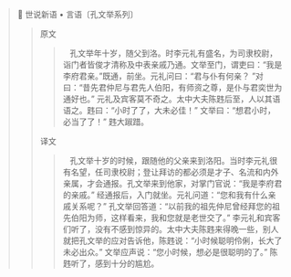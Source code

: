 > 📖 世说新语 • 言语〔孔文举系列〕
> > 原文
> > > &nbsp;&nbsp; 孔文举年十岁，随父到洛。时李元礼有盛名，为司隶校尉，诣门者皆俊才清称及中表亲戚乃通。文举至门，谓吏曰：“我是李府君亲。”既通，前坐。元礼问曰：“君与仆有何亲？ ”对曰：“昔先君仲尼与君先人伯阳，有师资之尊，是仆与君奕世为通好也。” 元礼及宾客莫不奇之。太中大夫陈韪后至，人以其语语之。韪曰：“小时了了，大未必佳！” 文举曰：“想君小时，必当了了！” 韪大踧踖。
> >
> > 译文
> > > &nbsp;&nbsp; 孔文举十岁的时候，跟随他的父亲来到洛阳。当时李元礼很有名望，任司隶校尉；登让拜访的都必须是才子、名流和内外亲属，才会通报。孔文举来到他家，对掌门官说：“我是李府君的亲戚。” 经通报后，入门就坐。元礼问道：“您和我有什么亲戚关系呢？” 孔文举回答道：“以前我的祖先仲尼曾经拜您的祖先伯阳为师，这样看来，我和您就是老世交了。” 李元礼和宾客们听了，没有不感到惊异的。太中大夫陈韪来得晚一些，别人就把孔文举的应对告诉他，陈韪说：“小时候聪明伶俐，长大了未必出众。” 文举应声说：“您小时候，想必是很聪明的了。” 陈韪听了，感到十分的尴尬。
